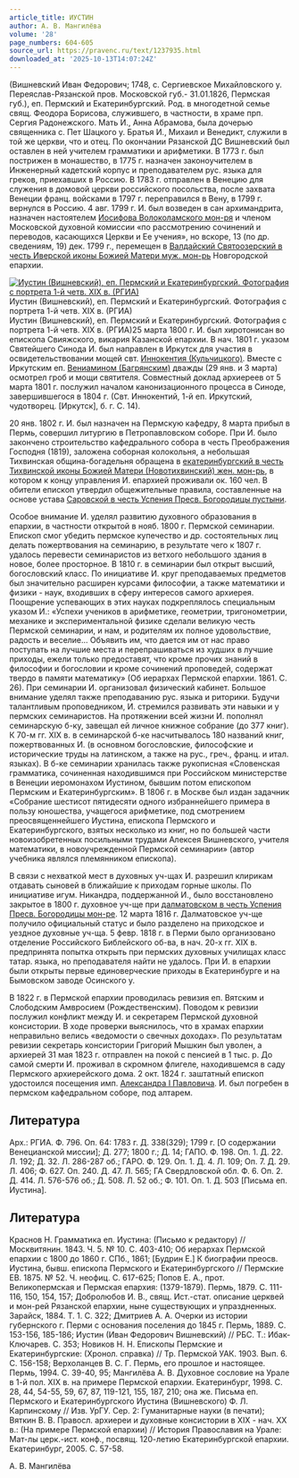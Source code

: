 ```yaml
---
article_title: ИУСТИН
author: А. В. Мангилёва
volume: '28'
page_numbers: 604-605
source_url: https://pravenc.ru/text/1237935.html
downloaded_at: '2025-10-13T14:07:24Z'
---
```


(Вишневский Иван Федорович; 1748, с. Сергиевское Михайловского у. Переяслав-Рязанской пров. Московской губ.- 31.01.1826, Пермская губ.), еп. Пермский и Екатеринбургский. Род. в многодетной семье свящ. Феодора Борисова, служившего, в частности, в храме прп. Сергия Радонежского. Мать И., Анна Абрамова, была дочерью священника с. Пет Шацкого у. Братья И., Михаил и Венедикт, служили в той же церкви, что и отец. По окончании Рязанской ДС Вишневский был оставлен в ней учителем грамматики и арифметики. В 1773 г. был пострижен в монашество, в 1775 г. назначен законоучителем в Инженерный кадетский корпус и преподавателем рус. языка для греков, приехавших в Россию. В 1783 г. отправлен в Венецию для служения в домовой церкви российского посольства, после захвата Венеции франц. войсками в 1797 г. переправился в Вену, в 1799 г. вернулся в Россию. 4 авг. 1799 г. И. был возведен в сан архимандрита, назначен настоятелем [Иосифова Волоколамского мон-ря](<https://pravenc.ru/text/Иосифова Волоколамского мон-ря.html>) и членом Московской духовной комиссии «по рассмотрению сочинений и переводов, касающихся Церкви и Ее учения», но вскоре, 13 (по др. сведениям, 19) дек. 1799 г., перемещен в [Валдайский Святоозерский в честь Иверской иконы Божией Матери муж. мон-рь](<https://pravenc.ru/text/Валдайский Святоозерский в честь Иверской иконы Божией Матери муж  мон-рь.html>) Новгородской епархии.

[![Иустин (Вишневский), еп. Пермский и Екатеринбургский. Фотография с портрета 1-й четв. XIX в. (РГИА)](https://pravenc.ru/data/2012/05/16/1233444057/i200.jpg "Кликните для увеличения картинки")](https://pravenc.ru/data/2012/05/16/1233444057/i400.jpg)Иустин (Вишневский), еп. Пермский и Екатеринбургский. Фотография с портрета 1-й четв. XIX в. (РГИА)  
Иустин (Вишневский), еп. Пермский и Екатеринбургский. Фотография с портрета 1-й четв. XIX в. (РГИА)25 марта 1800 г. И. был хиротонисан во епископа Свияжского, викария Казанской епархии. В нач. 1801 г. указом Святейшего Синода И. был направлен в Иркутск для участия в освидетельствовании мощей свт. [Иннокентия (Кульчицкого)](https://pravenc.ru/text/Иннокентий.html). Вместе с Иркутским еп. [Вениамином (Багрянским)](<https://pravenc.ru/text/Вениамином (Багрянским).html>) дважды (29 янв. и 3 марта) осмотрел гроб и мощи святителя. Совместный доклад архиереев от 5 марта 1801 г. послужил началом канонизационного процесса в Синоде, завершившегося в 1804 г. (Свт. Иннокентий, 1-й еп. Иркутский, чудотворец. [Иркутск], б. г. С. 14).

20 янв. 1802 г. И. был назначен на Пермскую кафедру, 8 марта прибыл в Пермь, совершил литургию в Петропавловском соборе. При И. было закончено строительство кафедрального собора в честь Преображения Господня (1819), заложена соборная колокольня, а небольшая Тихвинская община-богадельня обращена в [екатеринбургский в честь Тихвинской иконы Божией Матери (Новотихвинский) жен. мон-рь](<https://pravenc.ru/text/екатеринбургский в честь Тихвинской иконы Божией Матери (Новотихвинский) жен  мон-рь.html>), в котором к концу управления И. епархией проживали ок. 160 чел. В обители епископ утвердил общежительные правила, составленные на основе устава [Саровской в честь Успения Пресв. Богородицы пустыни](<https://pravenc.ru/text/Саровской в честь Успения Пресв  Богородицы пустыни.html>).

Особое внимание И. уделял развитию духовного образования в епархии, в частности открытой в нояб. 1800 г. Пермской семинарии. Епископ смог убедить пермское купечество и др. состоятельных лиц делать пожертвования на семинарию, в результате чего к 1807 г. удалось перевести семинаристов из ветхого небольшого здания в новое, более просторное. В 1810 г. в семинарии был открыт высший, богословский класс. По инициативе И. круг преподаваемых предметов был значительно расширен курсами философии, а также математики и физики - наук, входивших в сферу интересов самого архиерея. Поощрение успевающих в этих науках подкреплялось специальным указом И.: «Успехи учеников в арифметике, геометрии, тригонометрии, механике и экспериментальной физике сделали великую честь Пермской семинарии, и нам, и родителям их полное удовольствие, радость и веселие... Объявить им, что дается им от нас право поступать на лучшие места и перепрашиваться из худших в лучшие приходы, ежели только предоставят, что кроме прочих знаний в философии и богословии и кроме сочинений проповедей, содержат твердо в памяти математику» (Об иерархах Пермской епархии. 1861. С. 26). При семинарии И. организовал физический кабинет. Большое внимание уделял также преподаванию рус. языка и риторики. Будучи талантливым проповедником, И. стремился развивать эти навыки и у пермских семинаристов. На протяжении всей жизни И. пополнял семинарскую б-ку, завещал ей личное книжное собрание (до 377 книг). К 70-м гг. XIX в. в семинарской б-ке насчитывалось 180 названий книг, пожертвованных И. (в основном богословские, философские и исторические труды на латинском, а также на рус., греч., франц. и итал. языках). В б-ке семинарии хранилась также рукописная «Словенская грамматика, сочиненная находившимся при Российском министерстве в Венеции иеромонахом Иустином, бывшим потом епископом Пермским и Екатеринбургским». В 1806 г. в Москве был издан задачник «Собрание шестисот пятидесяти одного избраннейшего примера в пользу юношества, учащегося арифметике, под смотрением преосвященнейшего Иустина, епископа Пермского и Екатеринбургского, взятых несколько из книг, но по большей части новоизобретенных посильными трудами Алексея Вишневского, учителя математики, в новоучрежденной Пермской семинарии» (автор учебника являлся племянником епископа).

В связи с нехваткой мест в духовных уч-щах И. разрешил клирикам отдавать сыновей в ближайшие к приходам горные школы. По инициативе игум. Никандра, поддержанной И., было восстановлено закрытое в 1800 г. духовное уч-ще при [далматовском в честь Успения Пресв. Богородицы мон-ре](<https://pravenc.ru/text/далматовском в честь Успения Пресв  Богородицы мон-ре.html>). 12 марта 1816 г. Далматовское уч-ще получило официальный статус и было разделено на приходское и уездное духовные уч-ща. 5 февр. 1818 г. в Перми было организовано отделение Российского Библейского об-ва, в нач. 20-х гг. XIX в. предпринята попытка открыть при пермских духовных училищах класс татар. языка, но преподавателя найти не удалось. При И. в епархии были открыты первые единоверческие приходы в Екатеринбурге и на Бымовском заводе Осинского у.

В 1822 г. в Пермской епархии проводилась ревизия еп. Вятским и Слободским Амвросием (Рождественским). Поводом к ревизии послужил конфликт между И. и секретарем Пермской духовной консистории. В ходе проверки выяснилось, что в храмах епархии неправильно велись «ведомости о свечных доходах». По результатам ревизии секретарь консистории Григорий Мышкин был уволен, а архиерей 31 мая 1823 г. отправлен на покой с пенсией в 1 тыс. р. До самой смерти И. проживал в скромном флигеле, находившемся в саду Пермского архиерейского дома. 2 окт. 1824 г. заштатный епископ удостоился посещения имп. [Александра I Павловича](<https://pravenc.ru/text/АЛЕКСАНДР I ПАВЛОВИЧ.html>). И. был погребен в пермском кафедральном соборе, под алтарем.

## Литература

Арх.: РГИА. Ф. 796. Оп. 64: 1783 г. Д. 338(329); 1799 г. [О содержании Венецианской миссии]; Д. 277; 1800 г.; Д. 14; ГАПО. Ф. 198. Оп. 1. Д. 22. Л. 192; Д. 32. Л. 286-287 об.; ГАРО. Ф. 129. Оп. 1. Д. 4. Л. 109; Оп. 7. Д. 29. Л. 406; Ф. 627. Оп. 240. Д. 47. Л. 565; ГА Свердловской обл. Ф. 6. Оп. 2. Д. 414. Л. 576-576 об.; Д. 508. Л. 52 об.; Ф. 101. Оп. 1. Д. 503 [Письма еп. Иустина].

## Литература

Краснов Н. Грамматика еп. Иустина: (Письмо к редактору) // Москвитянин. 1843. Ч. 5. № 10. С. 403-410; Об иерархах Пермской епархии с 1800 до 1860 г. СПб., 1861; [Будрин Е.] К биографии преосв. Иустина, бывш. епископа Пермского и Екатеринбургского // Пермские ЕВ. 1875. № 52. Ч. неофиц. С. 617-625; Попов Е. А., прот. Великопермская и Пермская епархия: (1379-1879). Пермь, 1879. С. 111-116, 150, 154, 157; Добролюбов И. В., свящ. Ист.-стат. описание церквей и мон-рей Рязанской епархии, ныне существующих и упраздненных. Зарайск, 1884. Т. 1. С. 322; Дмитриев А. А. Очерки из истории губернского г. Перми с основания поселения до 1845 г. Пермь, 1889. С. 153-156, 185-186; Иустин (Иван Федорович Вишневский) // РБС. Т.: Ибак-Ключарев. С. 353; Новиков Н. Н. Епископы Пермские и Екатеринбургские: (Хронол. справка) // Тр. Пермской УАК. 1903. Вып. 6. С. 156-158; Верхоланцев В. С. Г. Пермь, его прошлое и настоящее. Пермь, 1994. С. 39-40, 95; Мангилёва А. В. Духовное сословие на Урале в 1-й пол. XIX в. на примере Пермской епархии. Екатеринбург, 1998. С. 28, 44, 54-55, 59, 67, 87, 119-121, 155, 187, 210; она же. Письма еп. Пермского и Екатеринбургского Иустина (Вишневского) Ф. Л. Карпинскому // Изв. УрГУ. Сер. 2: Гуманитарные науки (в печати); Вяткин В. В. Правосл. архиереи и духовные консистории в XIX - нач. ХХ в.: (На примере Пермской епархии) // История Православия на Урале: Мат-лы церк.-ист. конф., посвящ. 120-летию Екатеринбургской епархии. Екатеринбург, 2005. С. 57-58.

А. В. Мангилёва
